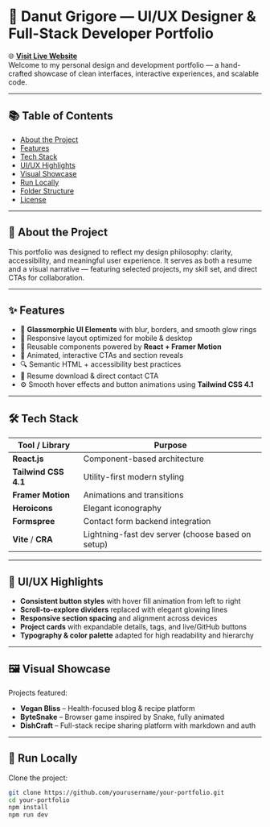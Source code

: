 # 🚀 Danut Grigore — UI/UX Designer & Full-Stack Developer Portfolio

🌐 **[Visit Live Website](https://danut89.github.io/tailwindcss4/)**  
Welcome to my personal design and development portfolio — a hand-crafted showcase of clean interfaces, interactive experiences, and scalable code.

---

## 📚 Table of Contents

- [About the Project](#about-the-project)
- [Features](#features)
- [Tech Stack](#tech-stack)
- [UI/UX Highlights](#uiux-highlights)
- [Visual Showcase](#visual-showcase)
- [Run Locally](#run-locally)
- [Folder Structure](#folder-structure)
- [License](#license)

---

## 📌 About the Project

This portfolio was designed to reflect my design philosophy: clarity, accessibility, and meaningful user experience. It serves as both a resume and a visual narrative — featuring selected projects, my skill set, and direct CTAs for collaboration.

---

## ✨ Features

- 🧊 **Glassmorphic UI Elements** with blur, borders, and smooth glow rings
- 🎯 Responsive layout optimized for mobile & desktop
- 🔁 Reusable components powered by **React + Framer Motion**
- 🧠 Animated, interactive CTAs and section reveals
- 🔍 Semantic HTML + accessibility best practices
- 📄 Resume download & direct contact CTA
- ⚙️ Smooth hover effects and button animations using **Tailwind CSS 4.1**

---

## 🛠 Tech Stack

| Tool / Library         | Purpose                             |
|------------------------|-------------------------------------|
| **React.js**           | Component-based architecture        |
| **Tailwind CSS 4.1**   | Utility-first modern styling        |
| **Framer Motion**      | Animations and transitions          |
| **Heroicons**          | Elegant iconography                 |
| **Formspree**          | Contact form backend integration    |
| **Vite** / **CRA**     | Lightning-fast dev server (choose based on setup) |

---

## 🎨 UI/UX Highlights

- **Consistent button styles** with hover fill animation from left to right
- **Scroll-to-explore dividers** replaced with elegant glowing lines
- **Responsive section spacing** and alignment across devices
- **Project cards** with expandable details, tags, and live/GitHub buttons
- **Typography & color palette** adapted for high readability and hierarchy

---

## 🖼 Visual Showcase

Projects featured:

- **Vegan Bliss** – Health-focused blog & recipe platform  
- **ByteSnake** – Browser game inspired by Snake, fully animated  
- **DishCraft** – Full-stack recipe sharing platform with markdown and auth  

---

## 🚀 Run Locally

Clone the project:

```bash
git clone https://github.com/yourusername/your-portfolio.git
cd your-portfolio
npm install
npm run dev

